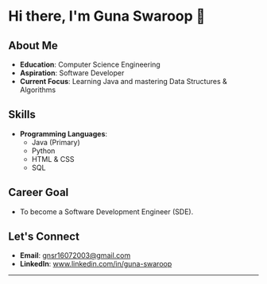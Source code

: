 
# Hi there, I'm Guna Swaroop 👋

## About Me

- **Education**: Computer Science Engineering  
- **Aspiration**: Software Developer  
- **Current Focus**: Learning Java and mastering Data Structures & Algorithms  

## Skills

- **Programming Languages**:  
  - Java (Primary)
  - Python  
  - HTML & CSS  
  - SQL  

## Career Goal

- To become a Software Development Engineer (SDE).

## Let's Connect

- **Email**: [gnsr16072003@gmail.com](mailto:your.email@example.com)  
- **LinkedIn**: www.linkedin.com/in/guna-swaroop

---

